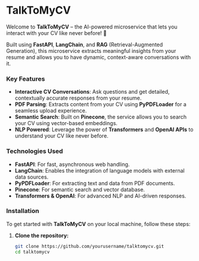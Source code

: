 # TalkToMyCV

Welcome to **TalkToMyCV** – the AI-powered microservice that lets you interact with your CV like never before! 🚀

Built using **FastAPI**, **LangChain**, and **RAG** (Retrieval-Augmented Generation), this microservice extracts meaningful insights from your resume and allows you to have dynamic, context-aware conversations with it.

### Key Features

- **Interactive CV Conversations**: Ask questions and get detailed, contextually accurate responses from your resume.
- **PDF Parsing**: Extracts content from your CV using **PyPDFLoader** for a seamless upload experience.
- **Semantic Search**: Built on **Pinecone**, the service allows you to search your CV using vector-based embeddings.
- **NLP Powered**: Leverage the power of **Transformers** and **OpenAI APIs** to understand your CV like never before.

### Technologies Used

- **FastAPI**: For fast, asynchronous web handling.
- **LangChain**: Enables the integration of language models with external data sources.
- **PyPDFLoader**: For extracting text and data from PDF documents.
- **Pinecone**: For semantic search and vector database.
- **Transformers & OpenAI**: For advanced NLP and AI-driven responses.

### Installation

To get started with **TalkToMyCV** on your local machine, follow these steps:

1. **Clone the repository:**
   ```bash
   git clone https://github.com/yourusername/talktomycv.git
   cd talktomycv
   ```
